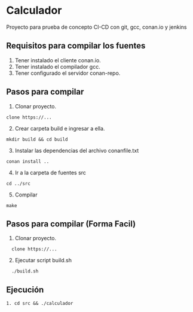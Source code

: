 # Calculador
Proyecto para prueba de concepto CI-CD con git, gcc, conan.io y jenkins

## Requisitos para compilar los fuentes
1. Tener instalado el cliente conan.io.
2. Tener instalado el compilador gcc.
3. Tener configurado el servidor conan-repo.

## Pasos para compilar
1. Clonar proyecto.
```
clone https://...
```
2. Crear carpeta build e ingresar a ella.
```
mkdir build && cd build
```
3. Instalar las dependencias del archivo conanfile.txt
```
conan install ..
```
4. Ir a la carpeta de fuentes src
```
cd ../src
```
5. Compilar
```
make
```

## Pasos para compilar (Forma Facil)
1. Clonar proyecto.
```
  clone https://...
```
2. Ejecutar script build.sh
```
  ./build.sh
```

## Ejecución
```
1. cd src && ./calculador
```
